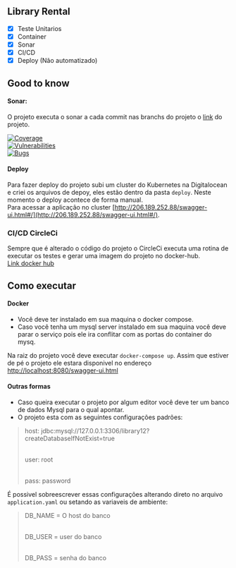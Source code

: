 
## Library Rental  
  
 - [x] Teste Unitarios  
 - [x] Container  
 - [x] Sonar  
 - [x] CI/CD  
 - [x] Deploy (Não automatizado)  
  
## Good to know  
  
#### Sonar:  
O projeto executa o sonar a cada commit nas branchs do projeto o [link](https://sonarcloud.io/dashboard?id=yurizp_library-rental) do projeto.  
  
[![Coverage](https://sonarcloud.io/api/project_badges/measure?project=yurizp_library-rental&metric=coverage)](https://sonarcloud.io/dashboard?id=yurizp_library-rental)  
[![Vulnerabilities](https://sonarcloud.io/api/project_badges/measure?project=yurizp_library-rental&metric=vulnerabilities)](https://sonarcloud.io/dashboard?id=yurizp_library-rental)  
[![Bugs](https://sonarcloud.io/api/project_badges/measure?project=yurizp_library-rental&metric=bugs)](https://sonarcloud.io/dashboard?id=yurizp_library-rental)  
  
#### Deploy  
Para fazer deploy do projeto subi um cluster do Kubernetes na Digitalocean e criei os arquivos de depoy, eles estão dentro da pasta `deploy`. Neste momento o deploy acontece de forma manual.  
Para acessar a aplicação no cluster [http://206.189.252.88/swagger-ui.html#/](http://206.189.252.88/swagger-ui.html#/).  
  
### CI/CD CircleCi  
Sempre que é alterado o código do projeto o CircleCi executa uma rotina de executar os testes e gerar uma imagem do projeto no docker-hub.  
[Link docker hub](https://hub.docker.com/repository/docker/yurizp/library)  
  
## Como executar  
  
#### Docker  
* Você deve ter instalado em sua maquina o docker compose.  
* Caso você tenha um mysql server instalado em sua maquina você deve parar o serviço pois ele ira conflitar com as portas do container do mysq.  
  
Na raiz do projeto você deve executar ```docker-compose up```.  Assim que estiver de pé o projeto ele estara disponivel no endereço [http://localhost:8080/swagger-ui.html](http://localhost:8080/swagger-ui.html#/)  
  
#### Outras formas  
* Caso queira executar o projeto por algum editor você deve ter um banco de dados Mysql para o qual apontar.  
* O projeto esta com as seguintes configurações padrões:  
> host: jdbc:mysql://127.0.0.1:3306/library12?createDatabaseIfNotExist=true <p>  
> user: root <p>  
> pass: password  
  
É possivel sobreescrever essas configurações alterando direto no arquivo `application.yaml` ou setando as variaveis de ambiente:  
  
> DB_NAME = O host do banco <p>  
> DB_USER = user do banco <p>  
> DB_PASS = senha do banco  